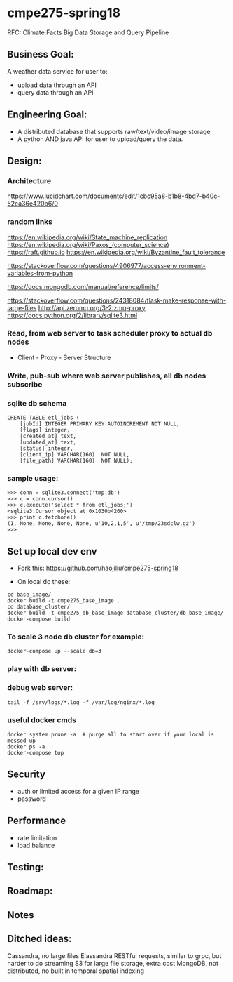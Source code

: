 # cmpe275-spring18

RFC: Climate Facts Big Data Storage and Query Pipeline

## Business Goal:

A weather data service for user to:

* upload data through an API
* query data through an API

## Engineering Goal:

* A distributed database that supports raw/text/video/image storage
* A python AND java API for user to upload/query the data.


## Design:

### Architecture
https://www.lucidchart.com/documents/edit/1cbc95a8-b1b8-4bd7-b40c-52ca36e420b6/0


### random links

https://en.wikipedia.org/wiki/State_machine_replication
https://en.wikipedia.org/wiki/Paxos_(computer_science)
https://raft.github.io
https://en.wikipedia.org/wiki/Byzantine_fault_tolerance


https://stackoverflow.com/questions/4906977/access-environment-variables-from-python

https://docs.mongodb.com/manual/reference/limits/

https://stackoverflow.com/questions/24318084/flask-make-response-with-large-files
http://api.zeromq.org/3-2:zmq-proxy
https://docs.python.org/2/library/sqlite3.html


### Read, from web server to task scheduler proxy to actual db nodes
* Client - Proxy - Server Structure

### Write, pub-sub where web server publishes, all db nodes subscribe

### sqlite db schema
```
CREATE TABLE etl_jobs (
    [jobId] INTEGER PRIMARY KEY AUTOINCREMENT NOT NULL,
    [flags] integer,
    [created_at] text,
    [updated_at] text,
    [status] integer,
    [client_ip] VARCHAR(160)  NOT NULL,
    [file_path] VARCHAR(160)  NOT NULL);
```
### sample usage:
```
>>> conn = sqlite3.connect('tmp.db')
>>> c = conn.cursor()
>>> c.execute('select * from etl_jobs;')
<sqlite3.Cursor object at 0x1030b4260>
>>> print c.fetchone()
(1, None, None, None, None, u'10,2,1,5', u'/tmp/23sdclw.gz')
>>>
```

## Set up local dev env


* Fork this: https://github.com/haojiliu/cmpe275-spring18

* On local do these:

```
cd base_image/
docker build -t cmpe275_base_image .
cd database_cluster/
docker build -t cmpe275_db_base_image database_cluster/db_base_image/
docker-compose build
```

### To scale 3 node db cluster for example:
```
docker-compose up --scale db=3
```

### play with db server:

### debug web server:
```
tail -f /srv/logs/*.log -f /var/log/nginx/*.log
```

### useful docker cmds

```
docker system prune -a  # purge all to start over if your local is messed up
docker ps -a
docker-compose top
```

## Security

* auth or limited access for a given IP range
* password

## Performance

* rate limitation
* load balance

## Testing:


## Roadmap:

## Notes


## Ditched ideas:
Cassandra, no large files
Elassandra
RESTful requests, similar to grpc, but harder to do streaming
S3 for large file storage, extra cost
MongoDB, not distributed, no built in temporal spatial indexing
